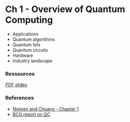 # Ch 1 - Overview of Quantum Computing

- Applications
- Quantum algorithms
- Quantum bits
- Quantum circuits
- Hardware
- Industry landscape

### Ressources

[PDF slides](https://github.com/bfedrici-phd/QC-2020-CPE/blob/master/Ch1/Ch1-Quantum-Computing-in-a-Nutshell.pdf)

### References

- [Nielsen and Chuang - Chapter 1](http://mmrc.amss.cas.cn/tlb/201702/W020170224608149940643.pdf)
- [BCG report on QC](https://www.bcg.com/publications/2018/next-decade-quantum-computing-how-play.aspx)


